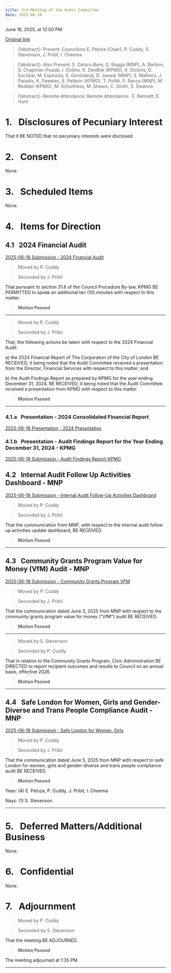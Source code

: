 ```yaml
---
title: 3rd Meeting of the Audit Committee
date: 2025-06-18
---
```

June 18, 2025, at 12:00 PM

[Original link](https://pub-london.escribemeetings.com/Meeting.aspx?Id=5df3ac01-8e45-4909-928b-20f0cd036743&Agenda=PostMinutes&lang=English)

> [!abstract]- Present:
> Councillors E. Peloza (Chair), P. Cuddy, S. Stevenson, J. Pribil, I. Cheema

> [!abstract]- Also Present:
> S. Datars-Bere, G. Bagga (MNP), A. Barbon, S. Chapman-Pusiak, I. Collins, K. DenBok (KPMG), K. Dickins, D. Escobar, M. Espinoza, S. Govindaraj, D. Jaswal (MNP), S. Mathers, J. Paradis, K. Pawelec, E. Pellarin (KPMG), T. Pollitt, P. Racco (MNP), M. Redden (KPMG), M. Schulthess, M. Shears, C. Smith, S. Swance.

> [!abstract]- Remote Attendance:
> Remote Attendance:  E. Bennett, E. Hunt.



# 1.&nbsp;&nbsp;&nbsp;Disclosures of Pecuniary Interest

That it BE NOTED that no pecuniary interests were disclosed.

# 2.&nbsp;&nbsp;&nbsp;Consent

None.

# 3.&nbsp;&nbsp;&nbsp;Scheduled Items

None.

# 4.&nbsp;&nbsp;&nbsp;Items for Direction

## 4.1&nbsp;&nbsp;&nbsp;2024 Financial Audit

[2025-06-18 Submission - 2024 Financial Audit](</2025-06/2025-06-18 3rd Meeting of the Audit Committee>)

> Moved by P. Cuddy

> Seconded by J. Pribil

That pursuant to section 31.6 of the Council Procedure By-law, KPMG BE PERMITTED to speak an additional ten (10) minutes with respect to this matter.

> **Motion Passed**

****

> Moved by P. Cuddy

> Seconded by J. Pribil

That, the following actions be taken with respect to the 2024 Financial Audit:

a) the 2024 Financial Report of The Corporation of the City of London BE RECEIVED; it being noted that the Audit Committee received a presentation from the Director, Financial Services with respect to this matter; and

b) the Audit Findings Report as prepared by KPMG for the year ending December 31, 2024, BE RECEIVED; it being noted that the Audit Committee received a presentation from KPMG with respect to this matter.

> **Motion Passed**

****

### 4.1.a&nbsp;&nbsp;&nbsp;Presentation - 2024 Consolidated Financial Report

[2025-06-18 Presentation - 2024 Presentation](<https://pub-london.escribemeetings.com/filestream.ashx?DocumentId=117457>)

### 4.1.b&nbsp;&nbsp;&nbsp;Presentation - Audit Findings Report for the Year Ending December 31, 2024 - KPMG 

[2025-06-18 Submission - Audit Findings Report-KPMG](</2025-06/2025-06-18 3rd Meeting of the Audit Committee>)

## 4.2&nbsp;&nbsp;&nbsp;Internal Audit Follow Up Activities Dashboard - MNP

[2025-06-18 Submission - Internal Audit Follow-Up Activities Dashboard](</2025-06/2025-06-18 3rd Meeting of the Audit Committee>)

> Moved by P. Cuddy

> Seconded by J. Pribil

That the communication from MNP, with respect to the internal audit follow up activities update dashboard, BE RECEIVED.

> **Motion Passed**

****

## 4.3&nbsp;&nbsp;&nbsp;Community Grants Program Value for Money (VfM) Audit - MNP

[2025-06-18 Submission - Community Grants Program VFM](<https://pub-london.escribemeetings.com/filestream.ashx?DocumentId=117459>)

> Moved by P. Cuddy

> Seconded by J. Pribil

That the communication dated June 3, 2025 from MNP with respect to the community grants program value for money ("VfM") audit BE RECEIVED.

> **Motion Passed**

****

> Moved by S. Stevenson

> Seconded by P. Cuddy

That in relation to the Community Grants Program, Civic Administration BE DIRECTED to report recipient outcomes and results to Council on an annual basis, effective 2026.

> **Motion Passed**

****

## 4.4&nbsp;&nbsp;&nbsp;Safe London for Women, Girls and Gender-Diverse and Trans People Compliance Audit - MNP

[2025-06-18 Submission - Safe London for Women, Girls](<https://pub-london.escribemeetings.com/filestream.ashx?DocumentId=117456>)

> Moved by P. Cuddy

> Seconded by J. Pribil

That the communication dated June 5, 2025 from MNP with respect to safe London for women, girls and gender-diverse and trans people compliance audit BE RECEIVED.

> **Motion Passed**

Yeas: (4) E. Peloza, P. Cuddy, J. Pribil, I. Cheema

Nays: (1) S. Stevenson

****

# 5.&nbsp;&nbsp;&nbsp;Deferred Matters/Additional Business

None.

# 6.&nbsp;&nbsp;&nbsp;Confidential 

None.

# 7.&nbsp;&nbsp;&nbsp;Adjournment

> Moved by P. Cuddy

> Seconded by S. Stevenson

That the meeting BE ADJOURNED.

> **Motion Passed**

The meeting adjourned at 1:35 PM.

****

